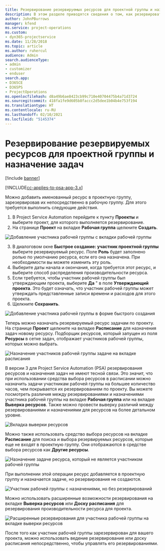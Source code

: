 ```yaml
---
title: Резервирование резервируемых ресурсов для проектной группы и назначение задач
description: В этом разделе приводятся сведения о том, как резервировать именованные ресурсы для проектной рабочей группы и назначать их задачам.
author: JohnPBurrows
manager: kfend
ms.service: project-operations
ms.custom:
- dyn365-projectservice
ms.date: 11/28/2018
ms.topic: article
ms.author: ruhercul
audience: Admin
search.audienceType:
- admin
- customizer
- enduser
search.app:
- D365CE
- D365PS
- ProjectOperations
ms.openlocfilehash: d8a49b6ae8423cb99c710e40704475b4a71d3724
ms.sourcegitcommit: 418fa1fe9d605b8faccc2d5dee1b04b4e753f194
ms.translationtype: HT
ms.contentlocale: ru-RU
ms.lasthandoff: 02/10/2021
ms.locfileid: "5145374"
---
```

# <a name="book-named-bookable-resources-to-a-project-team-and-assign-tasks"></a>Резервирование резервируемых ресурсов для проектной группы и назначение задач 

[!include [banner](../includes/psa-now-project-operations.md)]

[!INCLUDE[cc-applies-to-psa-app-3.x](../includes/cc-applies-to-psa-app-3x.md)]

Можно добавить именованный ресурс в проектную группу, зарезервировав их непосредственно в рабочую группу. Для этого требуется выполнить следующие действия.

1. В Project Service Automation перейдите к пункту **Проекты** и выберите проект, для которого выполняется резервирование.
2. На странице **Проект** на вкладке **Рабочая группа** щелкните **Создать**. 

![Добавление участника рабочей группы с вкладки рабочей группы](media/RM-how-to-1.png)

3. В диалоговом окне **Быстрое создание: участник проектной группы** выберите резервируемый ресурс. Поле **Роль** будет заполнено ролью по умолчанию ресурса, если его она назначена. При необходимости вы можете изменить эту роль. 
4. Выберите даты начала и окончания, когда требуется этот ресурс, и выберите способ распределения производительности ресурса. 
5. Если требуется, чтобы участник рабочей группы был утверждающим проекта, выберите **Да** " в поле **Утверждающий проекта**. Это будет означать, что участник рабочей группы может утверждать представленные записи времени и расходов для этого проекта. 
6. Щелкните **Сохранить**.

![Добавление участника рабочей группы в форме быстрого создания](media/RM-how-to-2.png)


Теперь можно назначать резервируемый ресурс задачам по проекту. На странице **Проект** щелкните на вкладке **Расписание** для назначения задач новому ресурсу. Подборщик ресурсов, который запущен из поля **Ресурсы** в сетке задач, отображает участников рабочей группы, которых можно выбрать.

![Назначение участников рабочей группы задаче на вкладке расписания](media/RM-how-to-3.png)

В версии 3 для Project Service Automation (PSA) резервирования ресурсов и назначения задач не имеют тесной связи. Это значит, что при использовании средства выбора ресурсов в расписании можно назначить задачи участникам рабочей группы на большее количество часов, чем покрывается их резервированием по проекту.
Вы можете посмотреть различия между резервированиями и назначениями участника рабочей группы на вкладке **Рабочая группа** или на вкладке **Выверка ресурсов**. Также можно провести выверку различий между резервированиями и назначениями для ресурсов на более детальном уровне.

![Вкладка выверки ресурсов](media/RM-how-to-4.png)

Можно также использовать средство выбора ресурсов на вкладке **Расписание** для поиска и выбора резервируемых ресурсов, которые еще не входят в проектную группу. Они отображаются в средстве выбора ресурсов как **Другие ресурсы**.

![Назначение задаче ресурса, который не является участником рабочей группы](media/RM-how-to-5.png)

При выполнении этой операции ресурс добавляется в проектную группу и назначается задаче, но резервирования не создаются.

![Участник рабочей группы с назначениями, но без резервирований](media/RM-how-to-6.png)

Можно использовать расширенные возможности резервирования на вкладке **Выверка ресурсов** или **Доску расписания** для резервирования производительности ресурса для проекта.

![Расширенные резервирования для участника рабочей группы на вкладке выверки ресурсов](media/RM-how-to-7.png)

После того как участник рабочей группы зарезервирован для вашего проекта, можно использовать ведение резервирование или доску расписания непосредственно, чтобы управлять его резервированиями.
